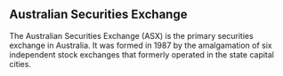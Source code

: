 ## Australian Securities Exchange

The Australian Securities Exchange (ASX) is the primary securities exchange in Australia. It was formed in 1987 by the amalgamation of six independent stock exchanges that formerly operated in the state capital cities. 